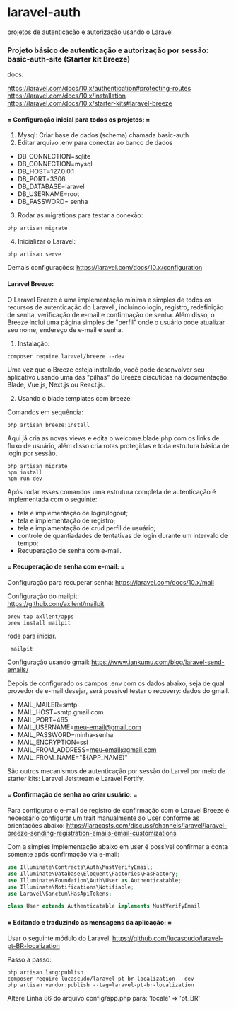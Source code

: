 # laravel-auth
projetos de autenticação e autorização usando o Laravel

### Projeto básico de autenticação e autorização por sessão: basic-auth-site (Starter kit Breeze)

docs: 

https://laravel.com/docs/10.x/authentication#protecting-routes
https://laravel.com/docs/10.x/installation
https://laravel.com/docs/10.x/starter-kits#laravel-breeze

#### = Configuração inicial para todos os projetos: =

1. Mysql: Criar base de dados (schema) chamada basic-auth
2.  Editar arquivo .env para conectar ao banco de dados

- DB_CONNECTION=sqlite 
- DB_CONNECTION=mysql
- DB_HOST=127.0.0.1
- DB_PORT=3306
- DB_DATABASE=laravel
- DB_USERNAME=root
- DB_PASSWORD= senha

3. Rodar as migrations para testar a conexão:

```shel
php artisan migrate
```

4. Inicializar o Laravel: 
```shel
php artisan serve
```
Demais configurações: https://laravel.com/docs/10.x/configuration
#### Laravel Breeze:
O Laravel Breeze é uma implementação mínima e simples de todos os recursos de autenticação do Laravel , incluindo login, registro, redefinição de senha, verificação de e-mail e confirmação de senha. Além disso, o Breeze inclui uma página simples de "perfil" onde o usuário pode atualizar seu nome, endereço de e-mail e senha.

1. Instalação:
```shel
composer require laravel/breeze --dev
```
Uma vez que o Breeze esteja instalado, você pode desenvolver seu aplicativo usando uma das "pilhas" do Breeze discutidas na documentação: Blade, Vue.js, Next.js ou React.js.

2. Usando o blade templates com breeze:

Comandos em sequência:
```shel
php artisan breeze:install
```
Aqui já cria as novas views e edita o welcome.blade.php com os links de fluxo de usuário, além disso cria rotas protegidas e toda estrutura básica de login por sessão.

```shel
php artisan migrate
npm install
npm run dev
```
Após rodar esses comandos uma estrutura completa de autenticação é implementada com o seguinte: 

* tela e implementação de login/logout;
* tela e implementação de registro;
* tela e implamentação de crud perfil de usuário;
* controle de quantiadades de tentativas de login durante um intervalo de tempo;
* Recuperação de senha com e-mail. 

#### = Recuperação de senha com e-mail: =

Configuração para recuperar senha:
https://laravel.com/docs/10.x/mail 

Configuração do mailpit:    
https://github.com/axllent/mailpit
```shel
brew tap axllent/apps
brew install mailpit
```
rode para iniciar. 
```shel
 mailpit
```

Configuração usando gmail:
https://www.iankumu.com/blog/laravel-send-emails/ 

Depois de configurado os campos .env com os dados abaixo, seja de qual provedor de e-mail desejar, será possível testar o recovery: dados do gmail.
* MAIL_MAILER=smtp
* MAIL_HOST=smtp.gmail.com
* MAIL_PORT=465
* MAIL_USERNAME=meu-email@gmail.com
* MAIL_PASSWORD=minha-senha
* MAIL_ENCRYPTION=ssl
* MAIL_FROM_ADDRESS=meu-email@gmail.com
* MAIL_FROM_NAME="${APP_NAME}"

São outros mecanismos de autenticação por sessão do Larvel por meio de starter kits:
Laravel Jetstream e Laravel Fortify.

#### = Confirmação de senha ao criar usuário: =

Para configurar o e-mail de registro de confirmação com o Laravel Breeze é necessário
configurar um trait manualmente ao User conforme as orientações abaixo:
https://laracasts.com/discuss/channels/laravel/laravel-breeze-sending-registration-emails-email-customizations

Com a simples implementação abaixo em user é possível confirmar a conta somente após confirmação via e-mail:

```php
use Illuminate\Contracts\Auth\MustVerifyEmail;
use Illuminate\Database\Eloquent\Factories\HasFactory;
use Illuminate\Foundation\Auth\User as Authenticatable;
use Illuminate\Notifications\Notifiable;
use Laravel\Sanctum\HasApiTokens;

class User extends Authenticatable implements MustVerifyEmail
```

#### = Editando e traduzindo as mensagens da aplicação: =

Usar o seguinte módulo do Laravel: https://github.com/lucascudo/laravel-pt-BR-localization

Passo a passo:

```shell
php artisan lang:publish
composer require lucascudo/laravel-pt-br-localization --dev
php artisan vendor:publish --tag=laravel-pt-br-localization
```
Altere Linha 86 do arquivo config/app.php para:
'locale' => 'pt_BR'